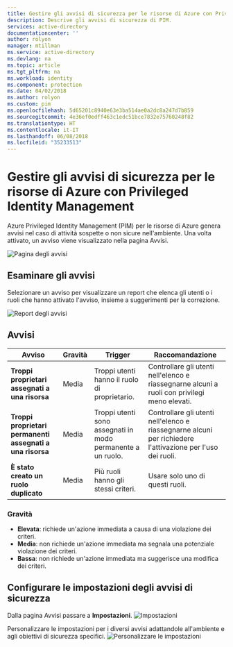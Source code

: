 ```yaml
---
title: Gestire gli avvisi di sicurezza per le risorse di Azure con Privileged Identity Management | Microsoft Docs
description: Descrive gli avvisi di sicurezza di PIM.
services: active-directory
documentationcenter: ''
author: rolyon
manager: mtillman
ms.service: active-directory
ms.devlang: na
ms.topic: article
ms.tgt_pltfrm: na
ms.workload: identity
ms.component: protection
ms.date: 04/02/2018
ms.author: rolyon
ms.custom: pim
ms.openlocfilehash: 5d65201c8940e63e3ba514ae0a2dc8a247d7b859
ms.sourcegitcommit: 4e36ef0edff463c1edc51bce7832e75760248f82
ms.translationtype: HT
ms.contentlocale: it-IT
ms.lasthandoff: 06/08/2018
ms.locfileid: "35233513"
---
```

# <a name="manage-security-alerts-for-azure-resources-by-using-privileged-identity-management"></a>Gestire gli avvisi di sicurezza per le risorse di Azure con Privileged Identity Management
Azure Privileged Identity Management (PIM) per le risorse di Azure genera avvisi nel caso di attività sospette o non sicure nell'ambiente. Una volta attivato, un avviso viene visualizzato nella pagina Avvisi. 

![Pagina degli avvisi](media/azure-pim-resource-rbac/RBAC-alerts-home.png)

## <a name="review-alerts"></a>Esaminare gli avvisi
Selezionare un avviso per visualizzare un report che elenca gli utenti o i ruoli che hanno attivato l'avviso, insieme a suggerimenti per la correzione.

![Report degli avvisi](media/azure-pim-resource-rbac/rbac-alert-info.png)

## <a name="alerts"></a>Avvisi
| Avviso | Gravità | Trigger | Raccomandazione |
| --- | --- | --- | --- |
| **Troppi proprietari assegnati a una risorsa** |Media |Troppi utenti hanno il ruolo di proprietario. |Controllare gli utenti nell'elenco e riassegnarne alcuni a ruoli con privilegi meno elevati. |
| **Troppi proprietari permanenti assegnati a una risorsa** |Media |Troppi utenti sono assegnati in modo permanente a un ruolo. |Controllare gli utenti nell'elenco e riassegnarne alcuni per richiedere l'attivazione per l'uso dei ruoli. |
| **È stato creato un ruolo duplicato** |Media |Più ruoli hanno gli stessi criteri. |Usare solo uno di questi ruoli. |


### <a name="severity"></a>Gravità
* **Elevata**: richiede un'azione immediata a causa di una violazione dei criteri. 
* **Media**: non richiede un'azione immediata ma segnala una potenziale violazione dei criteri.
* **Bassa**: non richiede un'azione immediata ma suggerisce una modifica dei criteri.

## <a name="configure-security-alert-settings"></a>Configurare le impostazioni degli avvisi di sicurezza
Dalla pagina Avvisi passare a **Impostazioni**.
![Impostazioni](media/azure-pim-resource-rbac/rbac-navigate-settings.png)

Personalizzare le impostazioni per i diversi avvisi adattandole all'ambiente e agli obiettivi di sicurezza specifici.
![Personalizzare le impostazioni](media/azure-pim-resource-rbac/rbac-alert-settings.png)
